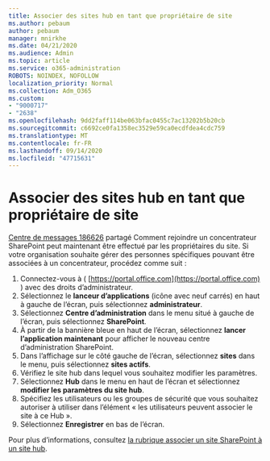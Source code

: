 ```yaml
---
title: Associer des sites hub en tant que propriétaire de site
ms.author: pebaum
author: pebaum
manager: mnirkhe
ms.date: 04/21/2020
ms.audience: Admin
ms.topic: article
ms.service: o365-administration
ROBOTS: NOINDEX, NOFOLLOW
localization_priority: Normal
ms.collection: Adm_O365
ms.custom:
- "9000717"
- "2638"
ms.openlocfilehash: 9dd2faff114be063bfac0455c7ac13202b5b20cb
ms.sourcegitcommit: c6692ce0fa1358ec3529e59ca0ecdfdea4cdc759
ms.translationtype: MT
ms.contentlocale: fr-FR
ms.lasthandoff: 09/14/2020
ms.locfileid: "47715631"
---
```

# <a name="associate-hub-sites-as-site-owner"></a>Associer des sites hub en tant que propriétaire de site

[Centre de messages 186626](https://admin.microsoft.com/Adminportal/Home?source=applauncher#/MessageCenter?id=MC186626) partagé Comment rejoindre un concentrateur SharePoint peut maintenant être effectué par les propriétaires du site. Si votre organisation souhaite gérer des personnes spécifiques pouvant être associées à un concentrateur, procédez comme suit : 

1. Connectez-vous à ( [https://portal.office.com](https://portal.office.com) ) avec des droits d’administrateur.
2. Sélectionnez le **lanceur d’applications** (icône avec neuf carrés) en haut à gauche de l’écran, puis sélectionnez **administrateur**.
3. Sélectionnez **Centre d’administration** dans le menu situé à gauche de l’écran, puis sélectionnez **SharePoint**.
4. À partir de la bannière bleue en haut de l’écran, sélectionnez **lancer l’application maintenant** pour afficher le nouveau centre d’administration SharePoint.
5. Dans l’affichage sur le côté gauche de l’écran, sélectionnez **sites** dans le menu, puis sélectionnez **sites actifs**.
6. Vérifiez le site hub dans lequel vous souhaitez modifier les paramètres.
7. Sélectionnez **Hub** dans le menu en haut de l’écran et sélectionnez **modifier les paramètres du site hub**.
8. Spécifiez les utilisateurs ou les groupes de sécurité que vous souhaitez autoriser à utiliser dans l’élément « les utilisateurs peuvent associer le site à ce Hub ».
9. Sélectionnez **Enregistrer** en bas de l’écran.

Pour plus d’informations, consultez [la rubrique associer un site SharePoint à un site hub](https://support.office.com/article/associate-a-sharepoint-site-with-a-hub-site-ae0009fd-af04-4d3d-917d-88edb43efc05). 